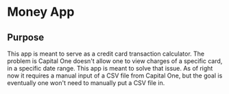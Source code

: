 # Money App

## Purpose

This app is meant to serve as a credit card transaction calculator. The problem is Capital One doesn't allow one to view charges of a specific card, in a specific date range. This app is meant to solve that issue. As of right now it requires a manual input of a CSV file from Capital One, but the goal is eventually one won't need to manually put a CSV file in.
